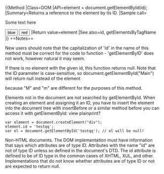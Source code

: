 {{Method
|Class=DOM
|API=element = document.getElementById(id);
|Summary=Returns a reference to the element by its ID.
|Sample call=<!DOCTYPE HTML>
<html>
<head>
  <title>getElementById example</title>
  <script>
  function changeColor(newColor)
  {
    var elem = document.getElementById("para1");
    elem.style.color = newColor;
  }
  </script>
</head>
<body>
  <p id="para1">Some text here</p>
  <button onclick="changeColor('blue');">blue</button>
  <button onclick="changeColor('red');">red</button>
</body>
</html>
|Return value=element
|See also=id, getElementsByTagName
}}
==Notes==

New users should note that the capitalization of 'Id' in the name of this method must be correct for the code to function - 'getElementByID' does not work, however natural it may seem.

If there is no element with the given id, this function returns null. Note that the ID parameter is case-sensitive, so document.getElementById("Main") will return null instead of the element <div id="main"> because "M" and "m" are different for the purposes of this method.

Elements not in the document are not searched by getElementById. When creating an element and assigning it an ID, you have to insert the element into the document tree with insertBefore or a similar method before you can access it with getElementById:
view plainprint?

    var element = document.createElement("div");  
    element.id = 'testqq';  
    var el = document.getElementById('testqq'); // el will be null!  

Non-HTML documents. The DOM implementation must have information that says which attributes are of type ID. Attributes with the name "id" are not of type ID unless so defined in the document's DTD. The id attribute is defined to be of ID type in the common cases of XHTML, XUL, and other. Implementations that do not know whether attributes are of type ID or not are expected to return null.